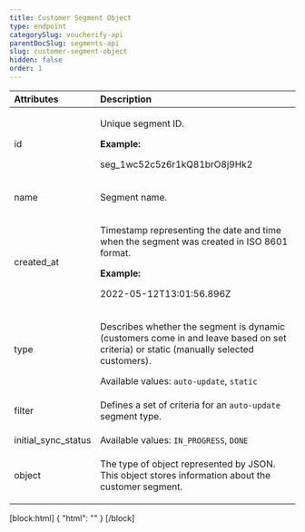 ```yaml
---
title: Customer Segment Object
type: endpoint
categorySlug: voucherify-api
parentDocSlug: segments-api
slug: customer-segment-object
hidden: false
order: 1
---
```



| Attributes |  Description |
|:-----|:--------|
| id | <p>Unique segment ID.</p> **Example:** <p>seg_1wc52c5z6r1kQ81brO8j9Hk2</p> |
| name | <p>Segment name.</p> |
| created_at | <p>Timestamp representing the date and time when the segment was created in ISO 8601 format.</p> **Example:** <p>2022-05-12T13:01:56.896Z</p> |
| type | <p>Describes whether the segment is dynamic (customers come in and leave based on set criteria) or static (manually selected customers).</p> Available values: `auto-update`, `static` |
| filter | <p>Defines a set of criteria for an <code>auto-update</code> segment type.</p> |
| initial_sync_status | Available values: `IN_PROGRESS`, `DONE` |
| object | <p>The type of object represented by JSON. This object stores information about the customer segment.</p> |

[block:html]
{
  "html": "<style>\n[title=\"Toggle library\"] { \n  display: none; }\n.LanguagePicker-divider { \n  display: none; }\n.Playground-section3VTXuaYZivJK > .APISectionHeader3LN_-QIR0m7x {\n  display: none; }\n.LanguagePicker-languages1qVVo_v6AlP9 {\n  display: none; }\n.headline-container-article-info2GaOf2jMpV0r {\n  display: none; }\n.APISectionHeader3LN_-QIR0m7x {\n  display: none; }\n.APIResponseSchemaPicker-label3XMQ9E-slNcS {\n  display: none; }\n.PlaygroundC7DInM9NFvBg {\n  display: none; }\n.Modal-Header3VPrQs3MUWWd {\n  display: none; }\n.rm-ReferenceMain .rm-Article {\n  max-width: 2000px; }\n</style>"
}
[/block]
